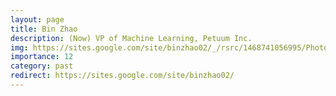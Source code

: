 ```yaml
---
layout: page
title: Bin Zhao
description: (Now) VP of Machine Learning, Petuum Inc.
img: https://sites.google.com/site/binzhao02/_/rsrc/1468741056995/Photo_homepage-medium-init-.jpg
importance: 12
category: past
redirect: https://sites.google.com/site/binzhao02/
---
```

